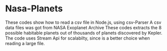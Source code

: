 # Nasa-Planets
These  codes show how to read a csv file in Node.js, using csv-Parser
A csv data files was got from NASA Exoplanet Archive
These codes extracts the 8 possible habitable planets out of thousands of planets discovered by Kepler.
The code uses Stream Api for scalabilty, since is a better choice when reading a large file.
